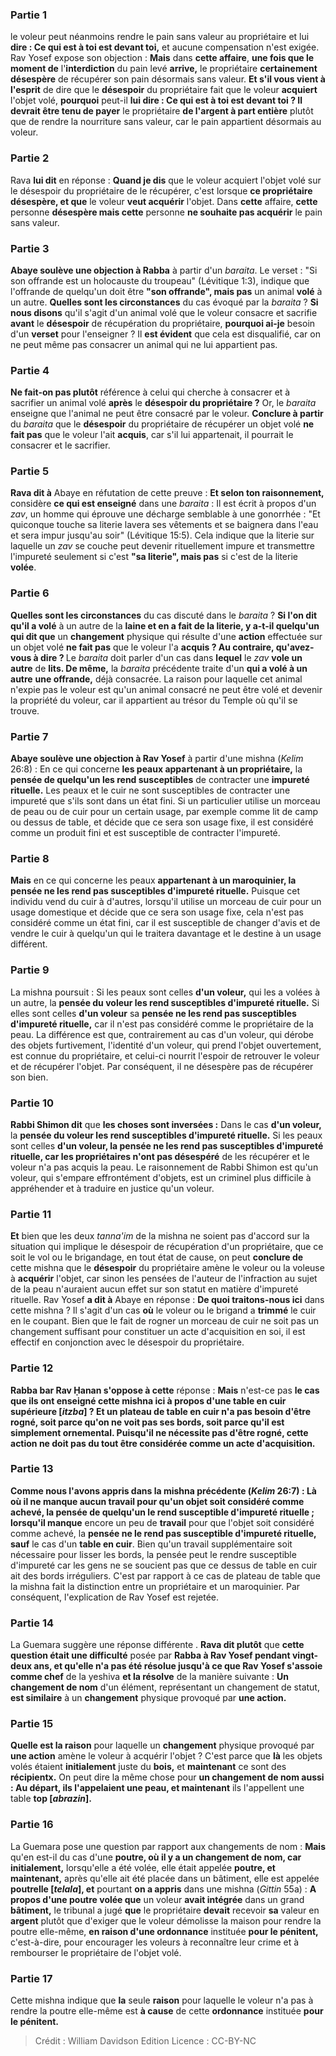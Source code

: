 
### Partie 1
le voleur peut néanmoins rendre le pain sans valeur au propriétaire et lui <b>dire : Ce qui est à toi est devant toi,</b> et aucune compensation n'est exigée. Rav Yosef expose son objection : <b>Mais</b> dans <b>cette affaire</b>, <b>une fois que le moment de</b> l'<b>interdiction</b> du pain levé <b>arrive,</b> le propriétaire <b>certainement désespère</b> de récupérer son pain désormais sans valeur. <b>Et s'il vous vient à l'esprit</b> de dire que le <b>désespoir</b> du propriétaire fait que le voleur <b>acquiert</b> l'objet volé, <b>pourquoi</b> peut-il <b>lui dire : Ce qui est à toi est devant toi ? Il devrait être tenu de payer</b> le propriétaire <b>de l'argent à part entière</b> plutôt que de rendre la nourriture sans valeur, car le pain appartient désormais au voleur.

### Partie 2
Rava <b>lui dit</b> en réponse : <b>Quand je dis</b> que le voleur acquiert l'objet volé sur le désespoir du propriétaire de le récupérer, c'est lorsque <b>ce propriétaire</b> <b>désespère, et que</b> le voleur <b>veut acquérir</b> l'objet. Dans <b>cette</b> affaire, <b>cette</b> personne <b>désespère mais cette</b> personne <b>ne souhaite pas acquérir</b> le pain sans valeur.

### Partie 3
<b>Abaye soulève une objection à Rabba</b> à partir d'un <i>baraita</i>. Le verset : "Si son offrande est un holocauste du troupeau" (Lévitique 1:3), indique que l'offrande de quelqu'un doit être <b>"son offrande", mais pas</b> un animal <b>volé</b> à un autre. <b>Quelles sont les circonstances</b> du cas évoqué par la <i>baraita</i> ? <b>Si nous disons</b> qu'il s'agit d'un animal volé que le voleur consacre et sacrifie <b>avant</b> le <b>désespoir</b> de récupération du propriétaire, <b>pourquoi ai-je</b> besoin d'un <b>verset</b> pour l'enseigner ? Il <b>est évident</b> que cela est disqualifié, car on ne peut même pas consacrer un animal qui ne lui appartient pas.

### Partie 4
<b>Ne fait-on pas plutôt</b> référence à celui qui cherche à consacrer et à sacrifier un animal volé <b>après</b> le <b>désespoir du propriétaire ?</b> Or, le <i>baraita</i> enseigne que l'animal ne peut être consacré par le voleur. <b>Conclure à partir</b> du <i>baraita</i> que le <b>désespoir</b> du propriétaire de récupérer un objet volé <b>ne fait pas</b> que le voleur l'ait <b>acquis</b>, car s'il lui appartenait, il pourrait le consacrer et le sacrifier.

### Partie 5
<b>Rava dit à</b> Abaye en réfutation de cette preuve : <b>Et selon ton raisonnement,</b> considère <b>ce qui est enseigné</b> dans une <i>baraita</i> : Il est écrit à propos d'un <i>zav</i>, un homme qui éprouve une décharge semblable à une gonorrhée : "Et quiconque touche sa literie lavera ses vêtements et se baignera dans l'eau et sera impur jusqu'au soir" (Lévitique 15:5). Cela indique que la literie sur laquelle un <i>zav</i> se couche peut devenir rituellement impure et transmettre l'impureté seulement si c'est <b>"sa literie", mais pas</b> si c'est de la literie <b>volée</b>.

### Partie 6
<b>Quelles sont les circonstances</b> du cas discuté dans le <i>baraita</i> ? <b>Si l'on dit qu'il a volé</b> à un autre de la <b>laine et en a fait de la literie, y a-t-il quelqu'un qui dit que</b> un <b>changement</b> physique qui résulte d'une <b>action</b> effectuée sur un objet volé <b>ne fait pas</b> que le voleur l'a <b>acquis ? Au contraire, qu'avez-vous à dire ? </b> Le <i>baraita</i> doit parler d'un cas dans <b>lequel</b> le <i>zav</i> <b>vole un autre</b> de <b>lits. De même,</b> la <i>baraita</i> précédente traite d'un <b>qui a volé à un autre</b> <b>une offrande,</b> déjà consacrée. La raison pour laquelle cet animal n'expie pas le voleur est qu'un animal consacré ne peut être volé et devenir la propriété du voleur, car il appartient au trésor du Temple où qu'il se trouve.

### Partie 7
<b>Abaye soulève une objection à Rav Yosef</b> à partir d'une mishna (<i>Kelim</i> 26:8) : En ce qui concerne <b>les peaux appartenant à un propriétaire,</b> la <b>pensée de quelqu'un les rend susceptibles</b> de contracter une <b>impureté rituelle.</b> Les peaux et le cuir ne sont susceptibles de contracter une impureté que s'ils sont dans un état fini. Si un particulier utilise un morceau de peau ou de cuir pour un certain usage, par exemple comme lit de camp ou dessus de table, et décide que ce sera son usage fixe, il est considéré comme un produit fini et est susceptible de contracter l'impureté.

### Partie 8
<b>Mais</b> en ce qui concerne les peaux <b>appartenant à un maroquinier, la pensée ne les rend pas susceptibles d'impureté rituelle.</b> Puisque cet individu vend du cuir à d'autres, lorsqu'il utilise un morceau de cuir pour un usage domestique et décide que ce sera son usage fixe, cela n'est pas considéré comme un état fini, car il est susceptible de changer d'avis et de vendre le cuir à quelqu'un qui le traitera davantage et le destine à un usage différent.

### Partie 9
La mishna poursuit : Si les peaux sont celles <b>d'un voleur,</b> qui les a volées à un autre, la <b>pensée du voleur les rend susceptibles d'impureté rituelle.</b> Si elles sont celles <b>d'un voleur</b> sa <b>pensée ne les rend pas susceptibles d'impureté rituelle,</b> car il n'est pas considéré comme le propriétaire de la peau. La différence est que, contrairement au cas d'un voleur, qui dérobe des objets furtivement, l'identité d'un voleur, qui prend l'objet ouvertement, est connue du propriétaire, et celui-ci nourrit l'espoir de retrouver le voleur et de récupérer l'objet. Par conséquent, il ne désespère pas de récupérer son bien.

### Partie 10
<b>Rabbi Shimon dit</b> que <b>les choses sont inversées :</b> Dans le cas <b>d'un voleur,</b> la <b>pensée du voleur les rend susceptibles d'impureté rituelle.</b> Si les peaux sont celles <b>d'un voleur, la pensée ne les rend pas susceptibles d'impureté rituelle, car les propriétaires n'ont pas désespéré</b> de les récupérer et le voleur n'a pas acquis la peau. Le raisonnement de Rabbi Shimon est qu'un voleur, qui s'empare effrontément d'objets, est un criminel plus difficile à appréhender et à traduire en justice qu'un voleur.

### Partie 11
<b>Et</b> bien que les deux <i>tanna'im</i> de la mishna ne soient pas d'accord sur la situation qui implique le désespoir de récupération d'un propriétaire, que ce soit le vol ou le brigandage, en tout état de cause, on peut <b>conclure de</b> cette mishna que le <b>désespoir</b> du propriétaire amène le voleur ou la voleuse à <b>acquérir</b> l'objet, car sinon les pensées de l'auteur de l'infraction au sujet de la peau n'auraient aucun effet sur son statut en matière d'impureté rituelle. Rav Yosef <b>a dit à</b> Abaye en réponse : <b>De quoi traitons-nous ici</b> dans cette mishna ? Il s'agit d'un cas <b>où</b> le voleur ou le brigand a <b>trimmé</b> le cuir en le coupant. Bien que le fait de rogner un morceau de cuir ne soit pas un changement suffisant pour constituer un acte d'acquisition en soi, il est effectif en conjonction avec le désespoir du propriétaire.

### Partie 12
<b>Rabba bar Rav Ḥanan s'oppose à cette</b> réponse : <b>Mais</b> n'est-ce pas <b>le cas que <b>ils ont enseigné</b> cette mishna <b>ici</b> à propos d'une table en cuir <b>supérieure [<i>itzba</i>] ? Et</b> un plateau de table en cuir <b>n'a pas besoin d'être rogné,</b> soit parce qu'on ne voit pas ses bords, soit parce qu'il est simplement ornemental. Puisqu'il ne nécessite pas d'être rogné, cette action ne doit pas du tout être considérée comme un acte d'acquisition.

### Partie 13
<b>Comme nous l'avons appris</b> dans la mishna précédente (<i>Kelim</i> 26:7) : <b>Là où il ne manque aucun travail</b> pour qu'un objet soit considéré comme achevé, la <b>pensée</b> de quelqu'un le rend susceptible d'impureté rituelle ; lorsqu'il manque</b> encore un peu de <b>travail</b> pour que l'objet soit considéré comme achevé, la <b>pensée ne le rend pas susceptible d'impureté rituelle, sauf</b> le cas d'un <b>table en cuir</b>. </b> Bien qu'un travail supplémentaire soit nécessaire pour lisser les bords, la pensée peut le rendre susceptible d'impureté car les gens ne se soucient pas que ce dessus de table en cuir ait des bords irréguliers. C'est par rapport à ce cas de plateau de table que la mishna fait la distinction entre un propriétaire et un maroquinier. Par conséquent, l'explication de Rav Yosef est rejetée.

### Partie 14
La Guemara suggère une réponse différente . <b>Rava dit plutôt</b> que <b>cette question était une difficulté</b> posée par <b>Rabba à Rav Yosef pendant vingt-deux ans, et qu'elle n'a pas été résolue jusqu'à ce que Rav Yosef s'assoie comme chef</b> de la yeshiva <b>et la résolve</b> de la manière suivante : <b>Un changement de nom</b> d'un élément, représentant un changement de statut, <b>est similaire</b> à un <b>changement</b> physique provoqué par <b>une action.</b>

### Partie 15
<b>Quelle est la raison</b> pour laquelle un <b>changement</b> physique provoqué par <b>une action</b> amène le voleur à acquérir l'objet ? C'est parce que <b>là</b> les objets volés étaient <b>initialement</b> juste du <b>bois,</b> et <b>maintenant</b> ce sont des <b>récipientx.</b> On peut dire la même chose pour <b>un changement de nom aussi : Au départ, ils l'appelaient une peau, et maintenant</b> ils l'appellent une table <b>top [<i>abrazin</i>].</b>

### Partie 16
La Guemara pose une question par rapport aux changements de nom : <b>Mais</b> qu'en est-il du cas d'une <b>poutre, où il y a un changement de nom, car initialement,</b> lorsqu'elle a été volée, elle était appelée <b>poutre, et maintenant,</b> après qu'elle ait été placée dans un bâtiment, elle est appelée <b>poutrelle [<i>telala</i>], et</b> pourtant <b>on a appris</b> dans une mishna (<i>Gittin</i> 55a) : <b>A propos d'une poutre volée que</b> un voleur <b>avait intégrée</b> dans un grand <b>bâtiment,</b> le tribunal a jugé <b>que</b> le propriétaire <b>devait</b> recevoir <b>sa</b> valeur en <b>argent</b> plutôt que d'exiger que le voleur démolisse la maison pour rendre la poutre elle-même, <b>en raison d'une ordonnance</b> instituée <b>pour le pénitent,</b> c'est-à-dire, pour encourager les voleurs à reconnaître leur crime et à rembourser le propriétaire de l'objet volé.

### Partie 17
Cette mishna indique que <b>la</b> seule <b>raison</b> pour laquelle le voleur n'a pas à rendre la poutre elle-même est <b>à cause</b> de cette <b>ordonnance</b> instituée <b>pour le pénitent.</b>

>Crédit : William Davidson Edition
>Licence : CC-BY-NC